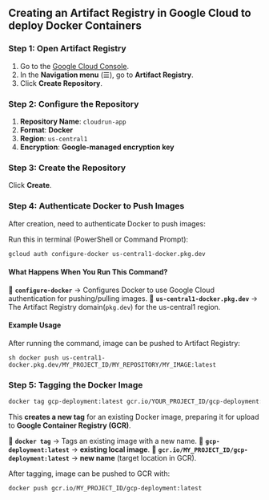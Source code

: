 ## Creating an Artifact Registry in Google Cloud to deploy Docker Containers

### Step 1: Open Artifact Registry
1. Go to the [Google Cloud Console](https://console.cloud.google.com/).
2. In the **Navigation menu** (☰), go to **Artifact Registry**.
3. Click **Create Repository**.

### Step 2: Configure the Repository
1. **Repository Name**: `cloudrun-app`
2. **Format**: **Docker**
3. **Region**: `us-central1`
4. **Encryption**: **Google-managed encryption key**

### Step 3: Create the Repository
Click **Create**.

### Step 4: Authenticate Docker to Push Images
After creation, need to authenticate Docker to push images:

Run this in terminal (PowerShell or Command Prompt):

```sh
gcloud auth configure-docker us-central1-docker.pkg.dev
```

#### What Happens When You Run This Command?
 🔹 **`configure-docker`** → Configures Docker to use Google Cloud authentication for pushing/pulling images.
 🔹 **`us-central1-docker.pkg.dev`** → The Artifact Registry domain(`pkg.dev`) for the us-central1 region.

#### Example Usage
After running the command, image can be pushed to Artifact Registry:

```
sh docker push us-central1-docker.pkg.dev/MY_PROJECT_ID/MY_REPOSITORY/MY_IMAGE:latest
```


### Step 5: Tagging the Docker Image

```sh
docker tag gcp-deployment:latest gcr.io/YOUR_PROJECT_ID/gcp-deployment:latest
```
This **creates a new tag** for an existing Docker image, preparing it for upload to **Google Container Registry (GCR)**.

🔹 **`docker tag`** → Tags an existing image with a new name.
🔹 **`gcp-deployment:latest`** → **existing local image**.
🔹 **`gcr.io/MY_PROJECT_ID/gcp-deployment:latest`** → **new name** (target location in GCR).

After tagging, image can be pushed to GCR with:

```sh
docker push gcr.io/MY_PROJECT_ID/gcp-deployment:latest
```
